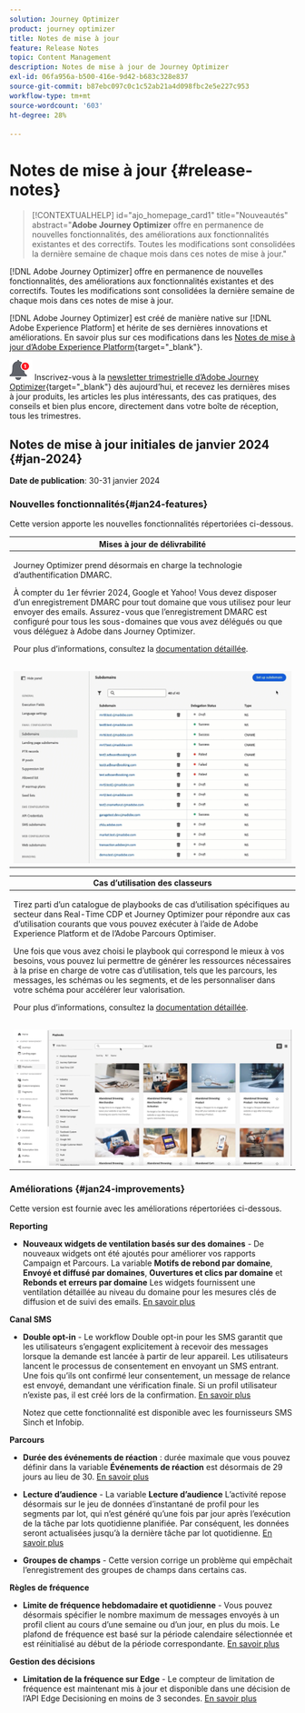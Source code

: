 ```yaml
---
solution: Journey Optimizer
product: journey optimizer
title: Notes de mise à jour
feature: Release Notes
topic: Content Management
description: Notes de mise à jour de Journey Optimizer
exl-id: 06fa956a-b500-416e-9d42-b683c328e837
source-git-commit: b87ebc097c0c1c52ab21a4d098fbc2e5e227c953
workflow-type: tm+mt
source-wordcount: '603'
ht-degree: 28%

---
```


# Notes de mise à jour {#release-notes}

>[!CONTEXTUALHELP]
>id="ajo_homepage_card1"
>title="Nouveautés"
>abstract="**Adobe Journey Optimizer** offre en permanence de nouvelles fonctionnalités, des améliorations aux fonctionnalités existantes et des correctifs. Toutes les modifications sont consolidées la dernière semaine de chaque mois dans ces notes de mise à jour."

[!DNL Adobe Journey Optimizer] offre en permanence de nouvelles fonctionnalités, des améliorations aux fonctionnalités existantes et des correctifs. Toutes les modifications sont consolidées la dernière semaine de chaque mois dans ces notes de mise à jour.

[!DNL Adobe Journey Optimizer] est créé de manière native sur [!DNL Adobe Experience Platform] et hérite de ses dernières innovations et améliorations. En savoir plus sur ces modifications dans les [Notes de mise à jour d’Adobe Experience Platform](https://experienceleague.adobe.com/docs/experience-platform/release-notes/latest.html?lang=fr){target="_blank"}.

![Newsletter](../assets/do-not-localize/nl-icon.png) Inscrivez-vous à la [newsletter trimestrielle d’Adobe Journey Optimizer](https://www.adobe.com/subscription/Adobe_Journey_Optimizer_NL.html){target="_blank"} dès aujourd’hui, et recevez les dernières mises à jour produits, les articles les plus intéressants, des cas pratiques, des conseils et bien plus encore, directement dans votre boîte de réception, tous les trimestres.

## Notes de mise à jour initiales de janvier 2024 {#jan-2024}

**Date de publication**: 30-31 janvier 2024

### Nouvelles fonctionnalités{#jan24-features}

Cette version apporte les nouvelles fonctionnalités répertoriées ci-dessous.

<table>
<thead>
<tr>
<th><strong>Mises à jour de délivrabilité</strong><br/></th>
</tr>
</thead>
<tbody>
<tr>
<td>
<p>Journey Optimizer prend désormais en charge la technologie d’authentification DMARC.</p>
<p>À compter du 1er février 2024, Google et Yahoo! Vous devez disposer d’un enregistrement DMARC pour tout domaine que vous utilisez pour leur envoyer des emails. Assurez-vous que l’enregistrement DMARC est configuré pour tous les sous-domaines que vous avez délégués ou que vous déléguez à Adobe dans Journey Optimizer.</p>
<p>Pour plus d’informations, consultez la <a href="../configuration/dmarc-record-update.md">documentation détaillée</a>.</p>
<br/><img src="assets/do-not-localize/dmarc.gif"/>
</tr>
</tbody>
</table>

<table>
<thead>
<tr>
<th><strong>Cas d’utilisation des classeurs</strong><br/></th>
</tr>
</thead>
<tbody>
<tr>
<td>
<p>Tirez parti d’un catalogue de playbooks de cas d’utilisation spécifiques au secteur dans Real-Time CDP et Journey Optimizer pour répondre aux cas d’utilisation courants que vous pouvez exécuter à l’aide de Adobe Experience Platform et de l’Adobe Parcours Optimiser.</p><p>Une fois que vous avez choisi le playbook qui correspond le mieux à vos besoins, vous pouvez lui permettre de générer les ressources nécessaires à la prise en charge de votre cas d’utilisation, tels que les parcours, les messages, les schémas ou les segments, et de les personnaliser dans votre schéma pour accélérer leur valorisation.</p>
<p>Pour plus d’informations, consultez la <a href="../start/playbooks.md">documentation détaillée</a>.</p>
<br/><img src="assets/do-not-localize/playbooks.gif"/>
</tr>
</tbody>
</table>

### Améliorations {#jan24-improvements}

Cette version est fournie avec les améliorations répertoriées ci-dessous.

**Reporting**

* **Nouveaux widgets de ventilation basés sur des domaines** - De nouveaux widgets ont été ajoutés pour améliorer vos rapports Campaign et Parcours. La variable **Motifs de rebond par domaine**, **Envoyé et diffusé par domaines**, **Ouvertures et clics par domaine** et **Rebonds et erreurs par domaine** Les widgets fournissent une ventilation détaillée au niveau du domaine pour les mesures clés de diffusion et de suivi des emails. [En savoir plus](../reports/channel-report.md)

**Canal SMS**

* **Double opt-in** - Le workflow Double opt-in pour les SMS garantit que les utilisateurs s’engagent explicitement à recevoir des messages lorsque la demande est lancée à partir de leur appareil. Les utilisateurs lancent le processus de consentement en envoyant un SMS entrant. Une fois qu’ils ont confirmé leur consentement, un message de relance est envoyé, demandant une vérification finale. Si un profil utilisateur n’existe pas, il est créé lors de la confirmation. [En savoir plus](../sms/sms-configuration.md#create-api)

  Notez que cette fonctionnalité est disponible avec les fournisseurs SMS Sinch et Infobip.

**Parcours**

* **Durée des événements de réaction** : durée maximale que vous pouvez définir dans la variable **Événements de réaction** est désormais de 29 jours au lieu de 30. [En savoir plus](../building-journeys/reaction-events.md)

<!--* **Date filters** - You can now use custom dates to filter the journeys inventory, in addition to the existing predefined date filters. This allows you to refine the list by displaying journeys published on a specific date, within a particular month, throughout an entire year, or within specified time ranges. [Learn more](../building-journeys/journey-gs.md#filter)-->

* **Lecture d’audience**  - La variable **Lecture d’audience** L’activité repose désormais sur le jeu de données d’instantané de profil pour les segments par lot, qui n’est généré qu’une fois par jour après l’exécution de la tâche par lots quotidienne planifiée. Par conséquent, les données seront actualisées jusqu’à la dernière tâche par lot quotidienne. [En savoir plus](../building-journeys/read-audience.md)

* **Groupes de champs** - Cette version corrige un problème qui empêchait l’enregistrement des groupes de champs dans certains cas.

**Règles de fréquence**

* **Limite de fréquence hebdomadaire et quotidienne** - Vous pouvez désormais spécifier le nombre maximum de messages envoyés à un profil client au cours d’une semaine ou d’un jour, en plus du mois. Le plafond de fréquence est basé sur la période calendaire sélectionnée et est réinitialisé au début de la période correspondante. [En savoir plus](../configuration/frequency-rules.md#create-new-rule)

**Gestion des décisions**

* **Limitation de la fréquence sur Edge** - Le compteur de limitation de fréquence est maintenant mis à jour et disponible dans une décision de l’API Edge Decisioning en moins de 3 secondes. [En savoir plus](../offers/api-reference/offer-delivery-api/start-offer-delivery-apis.md)